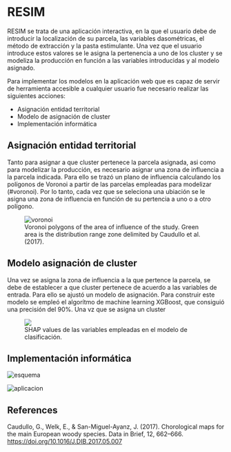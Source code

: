 # RESIM

RESIM se trata de una aplicación interactiva, en la que el usuario debe de introducir la localización de su parcela, las variables dasométricas, el método de extracción y la pasta estimulante. Una vez que el usuario introduce estos valores se le asigna la pertenencia a uno de los cluster y se modeliza la producción en función a las variables introducidas y al modelo asignado.

Para implementar los modelos en la aplicación web que es capaz de servir de herramienta accesible a cualquier usuario fue necesario realizar las siguientes acciones:
- Asignación entidad territorial
- Modelo de asignación de cluster
- Implementación informática

## Asignación entidad territorial

Tanto para asignar a que cluster pertenece la parcela asignada, asi como para modelizar la producción, es necesario asignar una zona de influencia a la parcela indicada. Para ello se trazó un plano de influencia calculando los polígonos de Voronoi a partir de las parcelas empleadas para modelizar (#voronoi). Por lo tanto, cada vez que se seleciona una ubiación se le asigna una zona de influencia en función de su pertencia a uno o a otro polígono.

<figure>
  <img
    src="https://github.com/OscarLpezAlvrez/RESIM/assets/105171851/02b626a5-29f8-4eb2-b409-947e99843f7e"
    alt="voronoi"
    >
  <figcaption>
    Voronoi polygons of the area of influence of the study. Green area is the distribution range zone delimited by Caudullo et al. (2017).
  </figcaption>
</figure>

## Modelo asignación de cluster

Una vez se asigna la zona de influencia a la que pertence la parcela, se debe de establecer a que cluster pertenece de acuerdo a las variables de entrada. Para ello se ajustó un modelo de asignación. Para construir este modelo se empleó el algorítmo de machine learning XGBoost, que consiguió una precisión del 90%. Una vz que se asigna un cluster 

<figure>
  <img
    src="https://github.com/OscarLpezAlvrez/RESIM/assets/105171851/f76d7939-595f-4acc-bb9d-0e1b689f9751"
    >
  <figcaption>
    SHAP values de las variables empleadas en el modelo de clasificación.
  </figcaption>
</figure>

## Implementación informática


![esquema](https://github.com/OscarLpezAlvrez/RESIM/assets/105171851/27d1716c-4aab-4910-8016-45cb0e6ea134)


![aplicacion](https://github.com/OscarLpezAlvrez/RESIM/assets/105171851/dae901b9-7c0e-47b4-baa6-20c0565057e7)


## References

Caudullo, G., Welk, E., & San-Miguel-Ayanz, J. (2017). Chorological maps for the main European woody species. Data in Brief, 12, 662–666. <https://doi.org/10.1016/J.DIB.2017.05.007>

